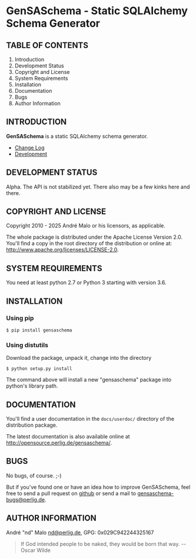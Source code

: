 # GenSASchema - Static SQLAlchemy Schema Generator

TABLE OF CONTENTS
-----------------

1. Introduction
1. Development Status
1. Copyright and License
1. System Requirements
1. Installation
1. Documentation
1. Bugs
1. Author Information


## INTRODUCTION

**GenSASchema** is a static SQLAlchemy schema generator.

* [Change Log](CHANGES)
* [Development](docs/DEVELOPMENT.md)


DEVELOPMENT STATUS
------------------

Alpha.
The API is not stabilized yet. There also may be a few kinks here and there.


## COPYRIGHT AND LICENSE

Copyright 2010 - 2025
André Malo or his licensors, as applicable.

The whole package is distributed under the Apache License Version 2.0.
You'll find a copy in the root directory of the distribution or online
at: <http://www.apache.org/licenses/LICENSE-2.0>.


## SYSTEM REQUIREMENTS

You need at least python 2.7 or Python 3 starting with version 3.6.


## INSTALLATION

### Using pip

```
$ pip install gensaschema
```


### Using distutils

Download the package, unpack it, change into the directory

```
$ python setup.py install
```

The command above will install a new "gensaschema" package into python's
library path.


## DOCUMENTATION

You'll find a user documentation in the `docs/userdoc/` directory of the
distribution package.

The latest documentation is also available online at
<http://opensource.perlig.de/gensaschema/>.


## BUGS

No bugs, of course. ;-)

But if you've found one or have an idea how to improve GenSASchema, feel free to
send a pull request on [github](https://github.com/ndparker/gensaschema) or
send a mail to <gensaschema-bugs@perlig.de>.


## AUTHOR INFORMATION

André "nd" Malo <nd@perlig.de>, GPG: 0x029C942244325167


>  If God intended people to be naked, they would be born that way.
>                                                   -- Oscar Wilde
